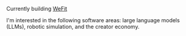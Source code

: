 Currently building [WeFit](https://WeFit.ai)

I'm interested in the following software areas: large language models (LLMs), robotic simulation, and the creator economy.
